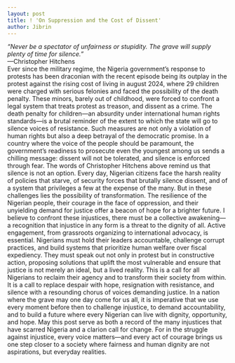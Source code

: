 ```yaml
---
layout: post
title: ! 'On Suppression and the Cost of Dissent'
author: Jibrin
---
```


<i>“Never be a spectator of unfairness or stupidity. The grave will supply plenty of time for silence.”</i> <br>—Christopher Hitchens<br>
Ever since the military regime, the Nigeria government’s response to protests has been draconian with the recent episode being its outplay in the protest against the rising cost of living in august 2024, where 29 children were charged with serious felonies and faced the possibility of the death penalty. These minors, barely out of childhood, were forced to confront a legal system that treats protest as treason, and dissent as a crime.
The death penalty for children—an absurdity under international human rights standards—is a brutal reminder of the extent to which the state will go to silence voices of resistance. Such measures are not only a violation of human rights but also a deep betrayal of the democratic promise. In a country where the voice of the people should be paramount, the government’s readiness to prosecute even the youngest among us sends a chilling message: dissent will not be tolerated, and silence is enforced through fear.
The words of Christopher Hitchens above remind us that silence is not an option. Every day, Nigerian citizens face the harsh reality of policies that starve, of security forces that brutally silence dissent, and of a system that privileges a few at the expense of the many. But in these challenges lies the possibility of transformation. The resilience of the Nigerian people, their courage in the face of oppression, and their unyielding demand for justice offer a beacon of hope for a brighter future.
I believe to confront these injustices, there must be a collective awakening—a recognition that injustice in any form is a threat to the dignity of all. Active engagement, from grassroots organizing to international advocacy, is essential. Nigerians must hold their leaders accountable, challenge corrupt practices, and build systems that prioritize human welfare over fiscal expediency. They must speak out not only in protest but in constructive action, proposing solutions that uplift the most vulnerable and ensure that justice is not merely an ideal, but a lived reality.
This is a call for all Nigerians to reclaim their agency and to transform their society from within. It is a call to replace despair with hope, resignation with resistance, and silence with a resounding chorus of voices demanding justice. In a nation where the grave may one day come for us all, it is imperative that we use every moment before then to challenge injustice, to demand accountability, and to build a future where every Nigerian can live with dignity, opportunity, and hope.
May this post serve as both a record of the many injustices that have scarred Nigeria and a clarion call for change. For in the struggle against injustice, every voice matters—and every act of courage brings us one step closer to a society where fairness and human dignity are not aspirations, but everyday realities.
